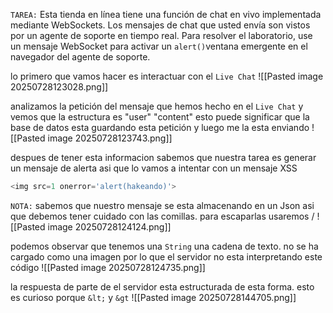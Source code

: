`TAREA:` Esta tienda en línea tiene una función de chat en vivo implementada mediante WebSockets. Los mensajes de chat que usted envía son vistos por un agente de soporte en tiempo real. Para resolver el laboratorio, use un mensaje WebSocket para activar un `alert()`ventana emergente en el navegador del agente de soporte.

lo primero que vamos hacer es interactuar con el `Live Chat` 
![[Pasted image 20250728123028.png]]

analizamos la petición del mensaje que hemos hecho en el `Live Chat` y vemos que la estructura es "user" "content" esto puede significar que la base de datos esta guardando esta petición y luego me la esta enviando
![[Pasted image 20250728123743.png]]

despues de tener esta informacion sabemos que nuestra tarea es generar un mensaje de alerta asi que lo vamos a intentar con un mensaje XSS

```python
<img src=1 onerror='alert(hakeando)'>
```

`NOTA:` sabemos que nuestro mensaje se esta almacenando en un Json asi que debemos tener cuidado con las comillas. para escaparlas usaremos /
![[Pasted image 20250728124124.png]]

podemos observar que tenemos una `String` una cadena de texto. no se ha cargado como una imagen por lo que el servidor no esta interpretando este código
![[Pasted image 20250728124735.png]]

la respuesta de parte de el servidor esta estructurada de esta forma. esto es curioso porque `&lt;` y `&gt`
![[Pasted image 20250728144705.png]]